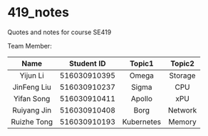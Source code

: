 # 419_notes

Quotes and notes for course SE419

Team Member:

|   Name   |  Student ID  | Topic1 | Topic2 |  
| :------: | :----------: | :---: | :---: |
| Yijun Li | 516030910395 | Omega | Storage |
| JinFeng Liu | 516030910237 | Sigma | CPU |
| Yifan Song | 516030910411 | Apollo | xPU |
| Ruiyang Jin | 516030910408 | Borg | Network |
| Ruizhe Tong | 516030910193 | Kubernetes | Memory |
